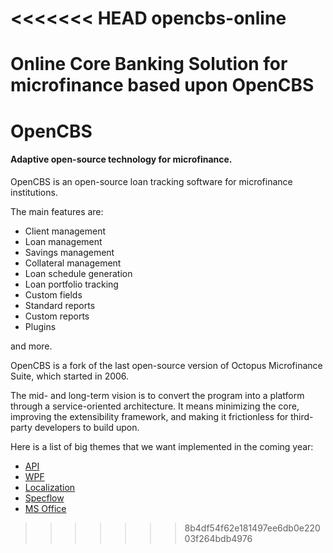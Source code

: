<<<<<<< HEAD
opencbs-online
==============

Online Core Banking Solution for microfinance based upon OpenCBS
=======
# OpenCBS

#### Adaptive open-source technology for microfinance.

OpenCBS is an open-source loan tracking software for microfinance institutions.

The main features are:

- Client management
- Loan management
- Savings management
- Collateral management
- Loan schedule generation
- Loan portfolio tracking
- Custom fields
- Standard reports
- Custom reports
- Plugins

and more.

OpenCBS is a fork of the last open-source version of Octopus Microfinance Suite, which started in 2006.


The mid- and long-term vision is to convert the program into a platform through a service-oriented architecture. It means minimizing the core, improving the extensibility framework, and making it frictionless for third-party developers to build upon.

Here is a list of big themes that we want implemented in the coming year:

- [API](https://github.com/PavelBastov/opencbs/issues/10)
- [WPF](https://github.com/PavelBastov/opencbs/isuses/11)
- [Localization](https://github.com/PavelBastov/opencbs/issues/13)
- [Specflow](https://github.com/PavelBastov/opencbs/issues/18)
- [MS Office](https://github.com/PavelBastov/opencbs/issues/5)
>>>>>>> 8b4df54f62e181497ee6db0e22003f264bdb4976
